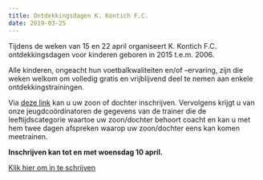 ```yaml
---
title: Ontdekkingsdagen K. Kontich F.C.
date: 2019-03-25
---
```

<p>Tijdens de weken van 15 en 22 april organiseert K. Kontich F.C. ontdekkingsdagen voor kinderen geboren in 2015 t.e.m. 2006.</p>
<p>Alle kinderen, ongeacht hun voetbalkwaliteiten en/of &ndash;ervaring, zijn die weken welkom om volledig gratis en vrijblijvend deel te nemen aan enkele ontdekkingstrainingen.</p>
<p>Via&nbsp;<a title="https://goo.gl/forms/SLgBva2dNkTILcfZ2" href="https://goo.gl/forms/SLgBva2dNkTILcfZ2" target="_blank" rel="noopener">deze link</a>&nbsp;kan u uw zoon of dochter inschrijven. Vervolgens krijgt u van onze jeugdco&ouml;rdinatoren de gegevens van de trainer die de leeftijdscategorie waartoe uw zoon/dochter behoort coacht en kan u met hem twee dagen afspreken waarop uw zoon/dochter eens kan komen meetrainen.</p>
<p><strong>Inschrijven kan tot en met woensdag 10 april.</strong></p>
<p><a class="btn-block" href="https://goo.gl/forms/SLgBva2dNkTILcfZ2" target="_blank" title="Klik hier om in te schrijven">Klik hier om in te schrijven</a></p>